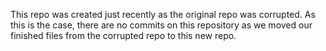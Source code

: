 This repo was created just recently as the original repo was corrupted. As this is the case, there are no commits on this repository as we moved our finished files from the corrupted repo to this new repo.
